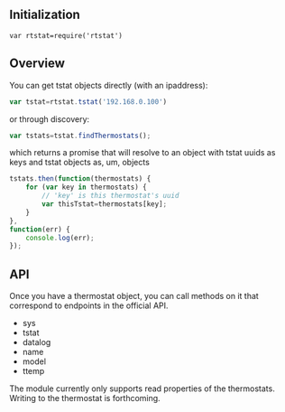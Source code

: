 ## Initialization

`var rtstat=require('rtstat')`

## Overview

You can get tstat objects directly (with an ipaddress):

```js
var tstat=rtstat.tstat('192.168.0.100')
```

or through discovery:

```js
var tstats=tstat.findThermostats();
```

which returns a promise that will resolve to an object with tstat uuids as keys and tstat objects as, um, objects

```js
tstats.then(function(thermostats) {
	for (var key in thermostats) {
		// 'key' is this thermostat's uuid
    	var thisTstat=thermostats[key];
	}
},
function(err) {
	console.log(err);
});
```

## API

Once you have a thermostat object, you can call methods on it that correspond to endpoints in the official API.

* sys
* tstat
* datalog
* name
* model
* ttemp

The module currently only supports read properties of the thermostats. Writing to the thermostat is forthcoming.